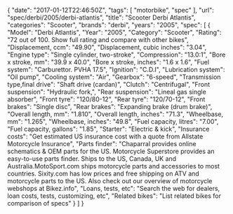 {
    "date": "2017-01-12T22:46:50Z",
    "tags": [
        "motorbike",
        "spec"
    ],
    "url": "spec\/derbi\/2005\/derbi-atlantis",
    "title": "Scooter Derbi Atlantis",
    "categories": "Scooter",
    "brands": "derbi",
    "years": "2005",
    "spec": [
        {
            "Model": "Derbi Atlantis",
            "Year": "2005",
            "Category": "Scooter",
            "Rating": "72 out of 100. Show full rating and compare with other bikes",
            "Displacement, ccm": "49.90",
            "Displacement, cubic inches": "3.04",
            "Engine type": "Single cylinder, two-stroke",
            "Compression": "13.0:1",
            "Bore x stroke, mm": "39.9 x 40.0",
            "Bore x stroke, inches": "1.6 x 1.6",
            "Fuel system": "Carburettor. PVHA 17.5",
            "Ignition": "C.D.I",
            "Lubrication system": "Oil pump",
            "Cooling system": "Air",
            "Gearbox": "6-speed",
            "Transmission type,final drive": "Shaft drive (cardan)",
            "Clutch": "Centrifugal",
            "Front suspension": "Hydraulic fork,",
            "Rear suspension": "Lineal gas single absorber",
            "Front tyre": "120\/80-12",
            "Rear tyre": "120\/70-12",
            "Front brakes": "Single disc",
            "Rear brakes": "Expanding brake (drum brake)",
            "Overall length, mm": "1.810",
            "Overall length, inches": "71.3",
            "Wheelbase, mm": "1.265",
            "Wheelbase, inches": "49.8",
            "Fuel capacity, litres": "7.00",
            "Fuel capacity, gallons": "1.85",
            "Starter": "Electric & kick",
            "Insurance costs": "Get estimated US insurance cost with a quote from Allstate Motorcycle Insurance",
            "Parts finder": "Chaparral provides online schematics & OEM parts for the US.   Motorcycle Superstore provides an easy-to-use parts finder. Ships to the US, Canada, UK and Australia.MotoSport.com ships motorcycle parts and accessories to most countries.    Sixity.com has low prices and free shipping on ATV and motorcycle parts to the US. Also check out our overview of motorcycle webshops at Bikez.info",
            "Loans, tests, etc": "Search the web for dealers, loan costs, tests, customizing, etc",
            "Related bikes": "List related bikes for comparison of specs"
        }
    ]
}